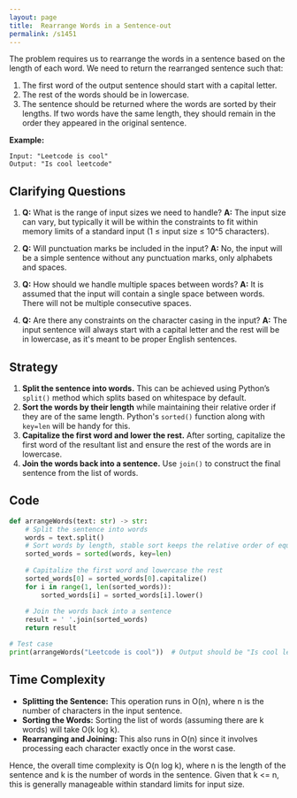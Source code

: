 ```yaml
---
layout: page
title:  Rearrange Words in a Sentence-out
permalink: /s1451
---
```


The problem requires us to rearrange the words in a sentence based on the length of each word. We need to return the rearranged sentence such that:

1. The first word of the output sentence should start with a capital letter.
2. The rest of the words should be in lowercase.
3. The sentence should be returned where the words are sorted by their lengths. If two words have the same length, they should remain in the order they appeared in the original sentence.

**Example:**
```
Input: "Leetcode is cool"
Output: "Is cool leetcode"
```

## Clarifying Questions

1. **Q:** What is the range of input sizes we need to handle?
   **A:** The input size can vary, but typically it will be within the constraints to fit within memory limits of a standard input (1 ≤ input size ≤ 10^5 characters).

2. **Q:** Will punctuation marks be included in the input?
   **A:** No, the input will be a simple sentence without any punctuation marks, only alphabets and spaces.

3. **Q:** How should we handle multiple spaces between words?
   **A:** It is assumed that the input will contain a single space between words. There will not be multiple consecutive spaces.

4. **Q:** Are there any constraints on the character casing in the input?
   **A:** The input sentence will always start with a capital letter and the rest will be in lowercase, as it's meant to be proper English sentences.

## Strategy

1. **Split the sentence into words.** This can be achieved using Python’s `split()` method which splits based on whitespace by default.
2. **Sort the words by their length** while maintaining their relative order if they are of the same length. Python's `sorted()` function along with `key=len` will be handy for this.
3. **Capitalize the first word and lower the rest.** After sorting, capitalize the first word of the resultant list and ensure the rest of the words are in lowercase.
4. **Join the words back into a sentence.** Use `join()` to construct the final sentence from the list of words.

## Code

```python
def arrangeWords(text: str) -> str:
    # Split the sentence into words
    words = text.split()
    # Sort words by length, stable sort keeps the relative order of equal length words
    sorted_words = sorted(words, key=len)
    
    # Capitalize the first word and lowercase the rest
    sorted_words[0] = sorted_words[0].capitalize()
    for i in range(1, len(sorted_words)):
        sorted_words[i] = sorted_words[i].lower()
    
    # Join the words back into a sentence
    result = ' '.join(sorted_words)
    return result

# Test case
print(arrangeWords("Leetcode is cool"))  # Output should be "Is cool leetcode"
```

## Time Complexity

- **Splitting the Sentence:** This operation runs in O(n), where n is the number of characters in the input sentence.
- **Sorting the Words:** Sorting the list of words (assuming there are k words) will take O(k log k).
- **Rearranging and Joining:** This also runs in O(n) since it involves processing each character exactly once in the worst case.

Hence, the overall time complexity is O(n log k), where n is the length of the sentence and k is the number of words in the sentence. Given that k <= n, this is generally manageable within standard limits for input size.
